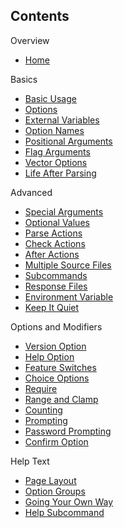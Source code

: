 ## Contents
Overview
- [Home](Home)  

Basics
- [Basic Usage](Basic%20Usage)  
- [Options](Options)  
- [External Variables](External%20Variables)  
- [Option Names](Option%20Names)  
- [Positional Arguments](Positional%20Arguments)  
- [Flag Arguments](Flag%20Arguments)  
- [Vector Options](Vector%20Options)  
- [Life After Parsing](Life%20After%20Parsing)  

Advanced
- [Special Arguments](Special%20Arguments)  
- [Optional Values](Optional%20Values)  
- [Parse Actions](Parse%20Actions)  
- [Check Actions](Check%20Actions)
- [After Actions](After%20Actions)
- [Multiple Source Files](Multiple%20Source%20Files)
- [Subcommands](Subcommands)
- [Response Files](Response%20Files)  
- [Environment Variable](Environment%20Variable)
- [Keep It Quiet](Keep%20It%20Quiet)  

Options and Modifiers
- [Version Option](Version%20Option)  
- [Help Option](Help%20Option)
- [Feature Switches](Feature%20Switches)  
- [Choice Options](Choice%20Options)
- [Require](Require)
- [Range and Clamp](Range%20and%20Clamp)
- [Counting](Counting)  
- [Prompting](Prompting)
- [Password Prompting](Password%20Prompting)
- [Confirm Option](Confirm%20Option)

Help Text
- [Page Layout](Page%20Layout)
- [Option Groups](Option%20Groups)
- [Going Your Own Way](Going%20Your%20Own%20Way)
- [Help Subcommand](Help%20Subcommand)
